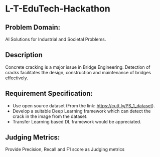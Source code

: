 # L-T-EduTech-Hackathon

[//]: # (Hello welcome to my project 
  This project is already uploaded to my GitHub Account where I have deployed this project
  You can find the project here: https://github.com/Kumar-laxmi/Stock-Prediction-System-Application
)

## Problem Domain:
<p>
  AI Solutions for Industrial and Societal Problems.
</p>
  
## Description
<p>
  Concrete cracking is a major issue in Bridge Engineering. Detection of cracks facilitates the design, construction and maintenance of bridges effectively.
</p>

## Requirement Specification:
  - Use open source dataset (From the link: https://cutt.ly/PS_1_dataset).
  - Develop a suitable Deep Learning framework which can detect the crack in the image from the dataset.
  - Transfer Learning based DL framework would be appreciated.

## Judging Metrics: 
<p>
  Provide Precision, Recall and F1 score as Judging metrics
</p>



